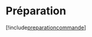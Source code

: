 # Préparation

[!include[preparationcommande](preparation.preparationcommande.autogen.md)]















































